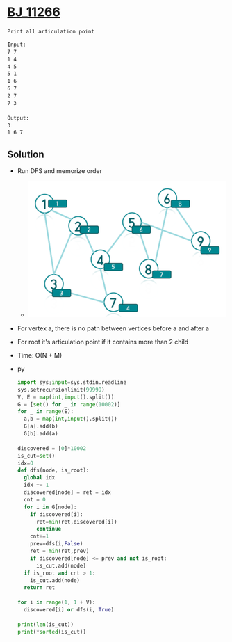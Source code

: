 # [BJ_11266](https://acmicpc.net/problem/11266)

```en
Print all articulation point
```

```txt
Input:
7 7
1 4
4 5
5 1
1 6
6 7
2 7
7 3

Output:
3
1 6 7
```

## Solution

* Run DFS and memorize order
  * ![Run DFS](images/20210527_230442.png)
* For vertex a, there is no path between vertices before a and after a
* For root it's articulation point if it contains more than 2 child

* Time: O(N + M)

* py

  ```py
  import sys;input=sys.stdin.readline
  sys.setrecursionlimit(99999)
  V, E = map(int,input().split())
  G = [set() for _ in range(10002)]
  for _ in range(E):
    a,b = map(int,input().split())
    G[a].add(b)
    G[b].add(a)

  discovered = [0]*10002
  is_cut=set()
  idx=0
  def dfs(node, is_root):
    global idx
    idx += 1
    discovered[node] = ret = idx
    cnt = 0
    for i in G[node]:
      if discovered[i]:
        ret=min(ret,discovered[i])
        continue
      cnt+=1
      prev=dfs(i,False)
      ret = min(ret,prev)
      if discovered[node] <= prev and not is_root:
        is_cut.add(node)
    if is_root and cnt > 1:
      is_cut.add(node)
    return ret

  for i in range(1, 1 + V):
    discovered[i] or dfs(i, True)

  print(len(is_cut))
  print(*sorted(is_cut))
  ```
